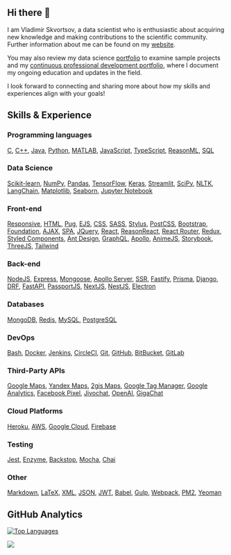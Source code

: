 ## Hi there 👋

I am Vladimir Skvortsov, a data scientist who is enthusiastic about acquiring
new knowledge and making contributions to the scientific community. Further
information about me can be found on my
[website](https://vladimirskvortsov.com).

You may also review my data science
[portfolio](https://github.com/vladimir-skvortsov/data-science-portfolio) to
examine sample projects and my [continuous professional development
portfolio](https://github.com/vladimir-skvortsov/CPD),
where I document my ongoing education and updates in the field.

I look forward to connecting and sharing more about how my skills and experiences align with your goals!

## Skills & Experience

### Programming languages

[C](https://en.wikipedia.org/wiki/C_(programming_language)),
[C++](https://en.wikipedia.org/wiki/C%2B%2B),
[Java](https://www.java.com),
[Python](https://www.python.org),
[MATLAB](https://www.mathworks.com/products/matlab.html),
[JavaScript](https://en.wikipedia.org/wiki/JavaScript),
[TypeScript](https://www.typescriptlang.org),
[ReasonML](https://reasonml.github.io),
[SQL](https://en.wikipedia.org/wiki/SQL)

### Data Science

[Scikit-learn](https://scikit-learn.org),
[NumPy](https://numpy.org),
[Pandas](https://pandas.pydata.org),
[TensorFlow](https://www.tensorflow.org),
[Keras](https://keras.io),
[Streamlit](https://streamlit.io),
[SciPy](https://scipy.org),
[NLTK](https://www.nltk.org),
[LangChain](https://www.langchain.com),
[Matplotlib](https://matplotlib.org),
[Seaborn](https://seaborn.pydata.org),
[Jupyter Notebook](https://jupyter.org)

### Front-end

[Responsive](https://en.wikipedia.org/wiki/Responsive_web_design),
[HTML](https://en.wikipedia.org/wiki/HTML),
[Pug](https://pugjs.org/api/getting-started.html),
[EJS](https://ejs.co),
[CSS](https://en.wikipedia.org/wiki/CSS),
[SASS](https://sass-lang.com),
[Stylus](https://stylus-lang.com),
[PostCSS](https://postcss.org),
[Bootstrap](https://getbootstrap.com),
[Foundation](https://get.foundation),
[AJAX](https://en.wikipedia.org/wiki/Ajax_(programming)),
[SPA](https://en.wikipedia.org/wiki/Single-page_application),
[JQuery](https://jquery.com),
[React](https://react.dev),
[ReasonReact](https://reasonml.github.io/reason-react/),
[React Router](https://reactrouter.com/en/main),
[Redux](https://redux.js.org),
[Styled Components](https://styled-components.com),
[Ant Design](https://ant.design),
[GraphQL](https://graphql.org),
[Apollo](https://www.apollographql.com),
[AnimeJS](https://animejs.com),
[Storybook](https://storybook.js.org),
[ThreeJS](https://threejs.org),
[Tailwind](https://tailwindcss.com)

### Back-end

[NodeJS](https://nodejs.org/en),
[Express](https://expressjs.com),
[Mongoose](https://mongoosejs.com),
[Apollo Server](https://www.apollographql.com),
[SSR](https://solutionshub.epam.com/blog/post/what-is-server-side-rendering),
[Fastify](https://fastify.dev),
[Prisma](https://www.prisma.io),
[Django](https://www.djangoproject.com),
[DRF](https://www.django-rest-framework.org),
[FastAPI](https://fastapi.tiangolo.com),
[PassportJS](http://www.passportjs.org),
[NextJS](https://nextjs.org),
[NestJS](https://nestjs.com),
[Electron](https://www.electronjs.org)

### Databases

[MongoDB](https://www.mongodb.com),
[Redis](https://redis.io),
[MySQL](https://www.mysql.com),
[PostgreSQL](https://www.postgresql.org)

### DevOps

[Bash](https://www.gnu.org/software/bash/),
[Docker](https://www.docker.com),
[Jenkins](https://www.jenkins.io),
[CircleCI](https://circleci.com),
[Git](https://git-scm.com),
[GitHub](https://github.com),
[BitBucket](https://bitbucket.org),
[GitLab](https://about.gitlab.com)

### Third-Party APIs

[Google Maps](https://maps.google.com/),
[Yandex Maps](https://yandex.com/dev),
[2gis Maps](https://2gis.ru/),
[Google Tag Manager](https://developers.google.com/tag-platform/tag-manager),
[Google Analytics](https://analytics.google.com/),
[Facebook Pixel](https://www.facebook.com/business/learn/facebook-ads-pixel),
[Jivochat](https://www.jivochat.com/),
[OpenAI](https://platform.openai.com/docs/overview),
[GigaChat](https://developers.sber.ru/portal/products/gigachat-api)

### Cloud Platforms

[Heroku](https://www.heroku.com),
[AWS](https://aws.amazon.com),
[Google Cloud](https://cloud.google.com),
[Firebase](https://firebase.google.com)

### Testing

[Jest](https://jestjs.io),
[Enzyme](https://enzymejs.github.io/enzyme/),
[Backstop](https://garris.github.io/BackstopJS/),
[Mocha](https://mochajs.org),
[Chai](https://www.chaijs.com)

### Other

[Markdown](https://en.wikipedia.org/wiki/Markdown),
[LaTeX](https://www.latex-project.org),
[XML](https://en.wikipedia.org/wiki/XML),
[JSON](https://en.wikipedia.org/wiki/JSON),
[JWT](https://jwt.io),
[Babel](https://babeljs.io),
[Gulp](https://gulpjs.com),
[Webpack](https://webpack.js.org),
[PM2](https://pm2.keymetrics.io),
[Yeoman](https://yeoman.io)

## GitHub Analytics

<a href="https://github.com/vladimir-skvortsov" align="left"><img src="https://github-readme-stats.vercel.app/api/top-langs/?username=vladimir-skvortsov&langs_count=10&title_color=0891b2&text_color=000000&icon_color=0891b2&bg_color=ffffff&hide_border=false&locale=en&custom_title=Most%20%Used%20%Languages" alt="Top Languages" /></a>

![](https://komarev.com/ghpvc/?username=vladimir-skvortsov&style=for-the-badge)

